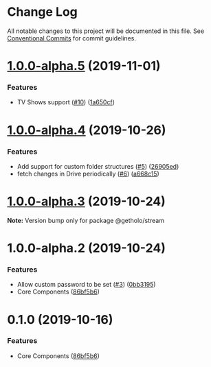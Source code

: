 # Change Log

All notable changes to this project will be documented in this file.
See [Conventional Commits](https://conventionalcommits.org) for commit guidelines.

# [1.0.0-alpha.5](https://github.com/getholo/stream/compare/@getholo/stream@1.0.0-alpha.4...@getholo/stream@1.0.0-alpha.5) (2019-11-01)


### Features

* TV Shows support ([#10](https://github.com/getholo/stream/issues/10)) ([1a650cf](https://github.com/getholo/stream/commit/1a650cf48b802e5713f973908dfa5e30811a34b8))





# [1.0.0-alpha.4](https://github.com/getholo/stream/compare/@getholo/stream@1.0.0-alpha.3...@getholo/stream@1.0.0-alpha.4) (2019-10-26)


### Features

* Add support for custom folder structures ([#5](https://github.com/getholo/stream/issues/5)) ([26905ed](https://github.com/getholo/stream/commit/26905ed8b7ad9f56bf694628d913e4863ef95680))
* fetch changes in Drive periodically ([#6](https://github.com/getholo/stream/issues/6)) ([a668c15](https://github.com/getholo/stream/commit/a668c152c2151d437355022ce89c6fc8e4cbf83c))





# [1.0.0-alpha.3](https://github.com/getholo/stream/compare/@getholo/stream@1.0.0-alpha.2...@getholo/stream@1.0.0-alpha.3) (2019-10-24)

**Note:** Version bump only for package @getholo/stream





# 1.0.0-alpha.2 (2019-10-24)


### Features

* Allow custom password to be set ([#3](https://github.com/getholo/stream/issues/3)) ([0bb3195](https://github.com/getholo/stream/commit/0bb3195bdb3f641e05c7b8013365729b36625647))
* Core Components ([86bf5b6](https://github.com/getholo/stream/commit/86bf5b62d08181947ab453f7ee302ae417b77f58))





# 0.1.0 (2019-10-16)


### Features

* Core Components ([86bf5b6](https://github.com/getholo/stream/commit/86bf5b62d08181947ab453f7ee302ae417b77f58))
